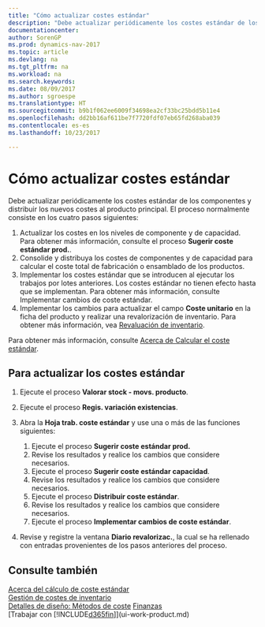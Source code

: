 ```yaml
---
title: "Cómo actualizar costes estándar"
description: "Debe actualizar periódicamente los costes estándar de los componentes y distribuir los nuevos costes al producto principal."
documentationcenter: 
author: SorenGP
ms.prod: dynamics-nav-2017
ms.topic: article
ms.devlang: na
ms.tgt_pltfrm: na
ms.workload: na
ms.search.keywords: 
ms.date: 08/09/2017
ms.author: sgroespe
ms.translationtype: HT
ms.sourcegitcommit: b9b1f062ee6009f34698ea2cf33bc25bdd5b11e4
ms.openlocfilehash: dd2bb16af611be7f7720fdf07eb65fd268aba039
ms.contentlocale: es-es
ms.lasthandoff: 10/23/2017

---
```

# <a name="how-to-update-standard-costs"></a>Cómo actualizar costes estándar
Debe actualizar periódicamente los costes estándar de los componentes y distribuir los nuevos costes al producto principal. El proceso normalmente consiste en los cuatro pasos siguientes:  

1.  Actualizar los costes en los niveles de componente y de capacidad. Para obtener más información, consulte el proceso **Sugerir coste estándar prod.**.  
2.  Consolide y distribuya los costes de componentes y de capacidad para calcular el coste total de fabricación o ensamblado de los productos.  
3.  Implementar los costes estándar que se introducen al ejecutar los trabajos por lotes anteriores. Los costes estándar no tienen efecto hasta que se implementan. Para obtener más información, consulte Implementar cambios de coste estándar.  
4.  Implementar los cambios para actualizar el campo **Coste unitario** en la ficha del producto y realizar una revalorización de inventario. Para obtener más información, vea [Revaluación de inventario](inventory-how-revalue-inventory.md).  

Para obtener más información, consulte [Acerca de Calcular el coste estándar](finance-about-calculating-standard-cost.md).  
## <a name="to-update-standard-costs"></a>Para actualizar los costes estándar  
1.  Ejecute el proceso **Valorar stock - movs. producto**.  
2.  Ejecute el proceso **Regis. variación existencias**.  
3.  Abra la **Hoja trab. coste estándar** y use una o más de las funciones siguientes:  

    1.  Ejecute el proceso **Sugerir coste estándar prod.**  
    2.  Revise los resultados y realice los cambios que considere necesarios.  
    3.  Ejecute el proceso **Sugerir coste estándar capacidad**.  
    4.  Revise los resultados y realice los cambios que considere necesarios.
    5. Ejecute el proceso **Distribuir coste estándar**.
    6.  Revise los resultados y realice los cambios que considere necesarios.
    7.  Ejecute el proceso **Implementar cambios de coste estándar**.  
4.  Revise y registre la ventana **Diario revalorizac.**, la cual se ha rellenado con entradas provenientes de los pasos anteriores del proceso.  

## <a name="see-also"></a>Consulte también  
 [Acerca del cálculo de coste estándar](finance-about-calculating-standard-cost.md)   
 [Gestión de costes de inventario](finance-manage-inventory-costs.md)   
 [Detalles de diseño: Métodos de coste](design-details-costing-methods.md) [Finanzas](finance.md)  
 [Trabajar con [!INCLUDE[d365fin](includes/d365fin_md.md)]](ui-work-product.md)  

